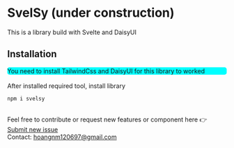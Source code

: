 # SvelSy (under construction)

This is a library build with Svelte and DaisyUI

## Installation

<div
	style="
background-color:cyan; 
border:1px; 
border-radius:5px;
text-color: red">
	You need to install TailwindCss and DaisyUI for
	this library to worked
</div>

<br/>
After installed required tool, install library
<br/>

```
npm i svelsy
```

<br/>
Feel free to contribute or request new features or component here 👉
<a href="https://github.com/yeupanhmaj/DaiSy/issues/new">Submit new issue</a>
<br/>
Contact: <a href="mailto:hoangnm120697@gmail.com">hoangnm120697@gmail.com</a> 
